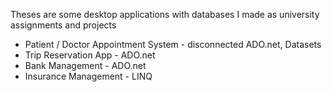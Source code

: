 Theses are some desktop applications with databases I made as university assignments and projects
- Patient / Doctor Appointment System - disconnected ADO.net, Datasets
- Trip Reservation App - ADO.net
- Bank Management - ADO.net
- Insurance Management - LINQ
